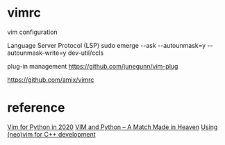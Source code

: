 # vimrc
vim configuration

Language Server Protocol (LSP)
sudo emerge --ask --autounmask=y --autounmask-write=y dev-util/ccls

plug-in management
https://github.com/junegunn/vim-plug


https://github.com/amix/vimrc

# reference
[Vim for Python in 2020](https://www.vimfromscratch.com/articles/vim-for-python/)
[VIM and Python – A Match Made in Heaven](https://realpython.com/vim-and-python-a-match-made-in-heaven/#python-indentation)
[Using (neo)vim for C++ development](https://idie.ru/posts/vim-modern-cpp#using-ctags)
